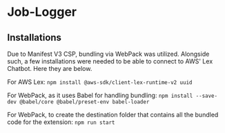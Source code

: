 # Job-Logger

## Installations
Due to Manifest V3 CSP, bundling via WebPack was utilized. Alongside such, a 
few installations were needed to be able to connect to AWS' Lex Chatbot. Here they are below.

For AWS Lex:
` npm install @aws-sdk/client-lex-runtime-v2 uuid `

For WebPack, as it uses Babel for handling bundling:
`npm install --save-dev @babel/core @babel/preset-env babel-loader `

For WebPack, to create the destination folder that contains all the bundled code for the extension:
`npm run start`